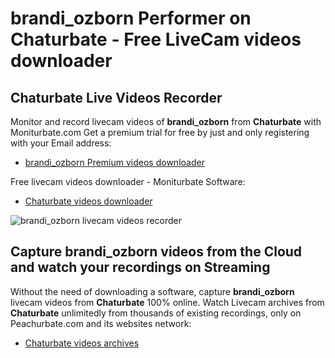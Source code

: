 # brandi_ozborn Performer on Chaturbate - Free LiveCam videos downloader

## Chaturbate Live Videos Recorder

Monitor and record livecam videos of **brandi_ozborn** from **Chaturbate** with Moniturbate.com
Get a premium trial for free by just and only registering with your Email address:
* [brandi_ozborn Premium videos downloader](https://moniturbate.com/request-demo-licence-key.html)

Free livecam videos downloader - Moniturbate Software:
* [Chaturbate videos downloader](https://moniturbate.com/moniturbate-download-software.html)

![brandi_ozborn livecam videos recorder](https://peachurnet.com/templates/moniturbate-software.png)


## Capture brandi_ozborn videos from the Cloud and watch your recordings on Streaming

Without the need of downloading a software, capture **brandi_ozborn** livecam videos from **Chaturbate** 100% online.
Watch Livecam archives from **Chaturbate** unlimitedly from thousands of existing recordings, only on Peachurbate.com and its websites network:
* [Chaturbate videos archives](https://peachurnet.com/)